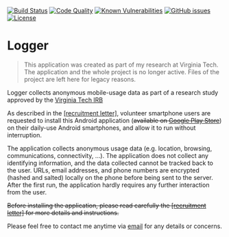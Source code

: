 [![Build Status](https://travis-ci.org/amrabed/Logger.svg?branch=master)](https://travis-ci.org/amrabed/Logger)
[![Code Quality](https://sonarcloud.io/api/project_badges/measure?project=Logger&metric=alert_status)](https://sonarcloud.io/dashboard?id=Logger)
[![Known Vulnerabilities](https://snyk.io/test/github/amrabed/Logger/badge.svg?targetFile=app%2Fbuild.gradle)](https://snyk.io/test/github/amrabed/Logger?targetFile=app%2Fbuild.gradle)
[![GitHub issues](https://img.shields.io/github/issues/amrabed/Logger.svg)](https://github.com/amrabed/Logger/issues)
[![License](https://img.shields.io/badge/license-MIT-blue.svg)](LICENSE)

# Logger

> This application was created as part of my research at Virginia Tech. The application and the whole project is no longer active. Files of the project are left here for legacy reasons.

<p>Logger collects anonymous mobile-usage data as part of a research study approved by the <a href=http://www.irb.vt.edu/pages/about.htm target="_blank">Virginia Tech IRB</a></p> 

As described in the [[recruitment letter]](RecruitmentLetter.pdf), volunteer smartphone users are requested to install this Android application (~~available on [Google Play Store](https://play.google.com/store/apps/details?id=org.magnum.logger)~~) on their daily-use Android smartphones, and allow it to run without interruption. 

The application collects anonymous usage data (e.g. location, browsing, communications, connectivity, ...). The application does not collect any identifying information, and the data collected cannot be tracked back to the user. URLs, email addresses, and phone numbers are encrypted (hashed and salted) locally on the phone before being sent to the server. After the first run, the application hardly requires any further interaction from the user.

~~Before installing the application, please read carefully the [[recruitment letter]](RecruitmentLetter.pdf) for more details and instructions.~~

Please feel free to contact me anytime via <a href=mailto:amrabed@vt.edu target="_blank">email</a> for any details or concerns.
